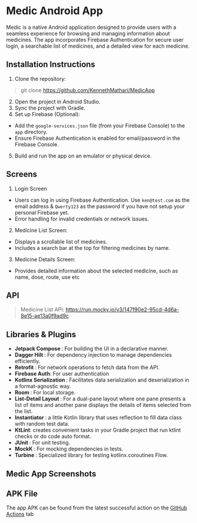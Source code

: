 # Medic Android App
Medic is a native Android application designed to provide users with a seamless experience for browsing and managing information about medicines. The app incorporates Firebase Authentication for secure user login, a searchable list of medicines, and a detailed view for each medicine.

## Installation Instructions
1. Clone the repository:
> git clone <https://github.com/KennethMathari/MedicApp>
2. Open the project in Android Studio.
3. Sync the project with Gradle.
4. Set up Firebase (Optional):
 - Add the `google-services.json` file (from your Firebase Console) to the `app` directory.
 - Ensure Firebase Authentication is enabled for email/password in the Firebase Console.
5. Build and run the app on an emulator or physical device.

## Screens
1. Login Screen
 - Users can log in using Firebase Authentication. Use `ken@test.com` as the email address & `Qwerty123` as the password if you have not setup your personal Firebase yet.
 - Error handling for invalid credentials or network issues.
2. Medicine List Screen:
 - Displays a scrollable list of medicines.
 - Includes a search bar at the top for filtering medicines by name.
3. Medicine Details Screen:
 - Provides detailed information about the selected medicine, such as name, dose, route, use etc

## API
> Medicine List API: <https://run.mocky.io/v3/147f90e2-95cd-4d6a-8e15-ae13a0f9ad9c>

## Libraries & Plugins
- <b>Jetpack Compose </b>: For building the UI in a declarative manner.
- <b>Dagger Hilt </b>: For dependency injection to manage dependencies efficiently.
- <b>Retrofit </b>: For network operations to fetch data from the API.
- <b>Firebase Auth</b>: For user authentication
- <b>Kotlinx Serialization </b>: Facilitates data serialization and deserialization in a format-agnostic way.
- <b>Room </b>: For local storage.
- <b>List-Detail Layout </b>: For a dual-pane layout where one pane presents a list of items and another pane displays the details of items selected from the list.
- <b>Instantiator </b>: a little Kotlin library that uses reflection to fill data class with random test data.
- <b>KtLint</b>: creates convenient tasks in your Gradle project that run ktlint checks or do code auto format.
- <b>JUnit </b>: For unit testing.
- <b>MockK </b>: For mocking dependencies in tests.
- <b>Turbine </b> : Specialized library for testing kotlinx.coroutines Flow.

## Medic App Screenshots

## APK File
The app APK can be found from the latest successful action on the [GitHub Actions](https://github.com/KennethMathari/MedicApp/actions) tab
